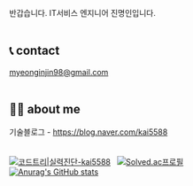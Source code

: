 반갑습니다. IT서비스 엔지니어 진명인입니다.   
<br/>
## 📞 contact          
myeonginjin98@gmail.com   
<br/>

## 🙋‍♂️ about me 
기술블로그 - https://blog.naver.com/kai5588  
<br/>
<br/>
[![코드트리|실력진단-kai5588](https://banner.codetree.ai/v1/banner/kai5588)](https://www.codetree.ai/profiles/kai5588)&nbsp;&nbsp;
[![Solved.ac프로필](http://mazassumnida.wtf/api/generate_badge?boj=kai5588)](https://solved.ac/kai5588)   
[![Anurag's GitHub stats](https://github-readme-stats.vercel.app/api?username=myeonginjin&count_private=true&show_icons=true)](https://github.com/anuraghazra/github-readme-stats)

